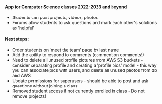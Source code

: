 #### App for Computer Science classes 2022-2023 and beyond
- Students can post projects, videos, photos
- Forums allow students to ask questions and mark each other's solutions as 'helpful'

#### Next steps:
- Order students on 'meet the team' page by last name
- Add the ability to respond to comments (comment on comments!)
- Need to delete all unused profile pictures from AWS S3 buckets - consider separating profile and
  creating a 'profile pics' model - this way you can associate pics with users, and delete all
  unused photos from db and AWS
- Update permissions for superusers - should be able to post and ask questions without
  joining a class
- Removed student access if not currently enrolled in class - Do not remove projects!